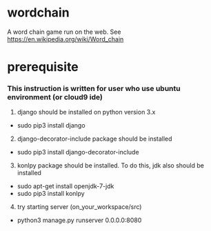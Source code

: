 # wordchain
A word chain game run on the web. See https://en.wikipedia.org/wiki/Word_chain

# prerequisite
### This instruction is written for user who use ubuntu environment (or cloud9 ide)
1. django should be installed on python version 3.x
  * sudo pip3 install django

2. django-decorator-include package should be installed
  * sudo pip3 install django-decorator-include

3. konlpy package should be installed. To do this, jdk also should be installed
  * sudo apt-get install openjdk-7-jdk
  * sudo pip3 install konlpy

4. try starting server (on_your_workspace/src)
  * python3 manage.py runserver 0.0.0.0:8080

